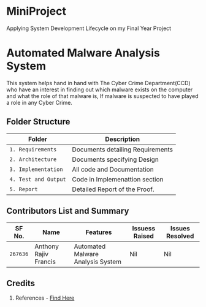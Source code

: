 # MiniProject
Applying System Development Lifecycle on my Final Year Project

# Automated Malware Analysis System 
This system helps hand in hand with The Cyber Crime Department(CCD) who have an interest in finding out which malware exists on the computer and what the role of that malware is, If malware is suspected to have played a role in any Cyber Crime.

## Folder Structure
Folder             | Description
-------------------| -----------------------------------------
`1. Requirements`   | Documents detailing Requirements
`2. Architecture`         | Documents specifying Design
`3. Implementation` | All code and Documentation
`4. Test and Output`      | Code in Implemenattion section
`5. Report`    | Detailed Report of the Proof.

## Contributors List and Summary

SF No. |  Name   |    Features    | Issuess Raised |Issues Resolved
-------|---------|----------------|----------------|---------------
`267636` | Anthony Rajiv Francis  |  Automated Malware Analysis System   | Nil     | Nil       


## Credits

1. References - [Find Here](https://github.com/Anthony-Rajiv/LTTS---MiniProject/blob/main/5.%20Report/References/VDAT.pdf)
